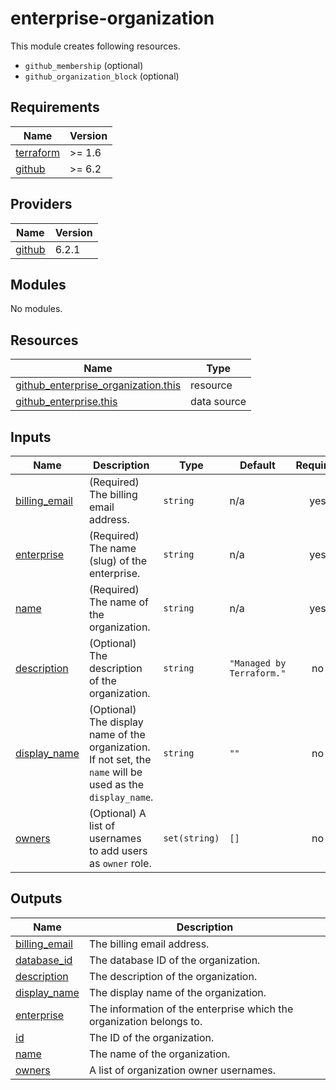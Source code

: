 # enterprise-organization

This module creates following resources.

- `github_membership` (optional)
- `github_organization_block` (optional)

<!-- BEGINNING OF PRE-COMMIT-TERRAFORM DOCS HOOK -->
## Requirements

| Name | Version |
|------|---------|
| <a name="requirement_terraform"></a> [terraform](#requirement\_terraform) | >= 1.6 |
| <a name="requirement_github"></a> [github](#requirement\_github) | >= 6.2 |

## Providers

| Name | Version |
|------|---------|
| <a name="provider_github"></a> [github](#provider\_github) | 6.2.1 |

## Modules

No modules.

## Resources

| Name | Type |
|------|------|
| [github_enterprise_organization.this](https://registry.terraform.io/providers/integrations/github/latest/docs/resources/enterprise_organization) | resource |
| [github_enterprise.this](https://registry.terraform.io/providers/integrations/github/latest/docs/data-sources/enterprise) | data source |

## Inputs

| Name | Description | Type | Default | Required |
|------|-------------|------|---------|:--------:|
| <a name="input_billing_email"></a> [billing\_email](#input\_billing\_email) | (Required) The billing email address. | `string` | n/a | yes |
| <a name="input_enterprise"></a> [enterprise](#input\_enterprise) | (Required) The name (slug) of the enterprise. | `string` | n/a | yes |
| <a name="input_name"></a> [name](#input\_name) | (Required) The name of the organization. | `string` | n/a | yes |
| <a name="input_description"></a> [description](#input\_description) | (Optional) The description of the organization. | `string` | `"Managed by Terraform."` | no |
| <a name="input_display_name"></a> [display\_name](#input\_display\_name) | (Optional) The display name of the organization. If not set, the `name` will be used as the `display_name`. | `string` | `""` | no |
| <a name="input_owners"></a> [owners](#input\_owners) | (Optional) A list of usernames to add users as `owner` role. | `set(string)` | `[]` | no |

## Outputs

| Name | Description |
|------|-------------|
| <a name="output_billing_email"></a> [billing\_email](#output\_billing\_email) | The billing email address. |
| <a name="output_database_id"></a> [database\_id](#output\_database\_id) | The database ID of the organization. |
| <a name="output_description"></a> [description](#output\_description) | The description of the organization. |
| <a name="output_display_name"></a> [display\_name](#output\_display\_name) | The display name of the organization. |
| <a name="output_enterprise"></a> [enterprise](#output\_enterprise) | The information of the enterprise which the organization belongs to. |
| <a name="output_id"></a> [id](#output\_id) | The ID of the organization. |
| <a name="output_name"></a> [name](#output\_name) | The name of the organization. |
| <a name="output_owners"></a> [owners](#output\_owners) | A list of organization owner usernames. |
<!-- END OF PRE-COMMIT-TERRAFORM DOCS HOOK -->

